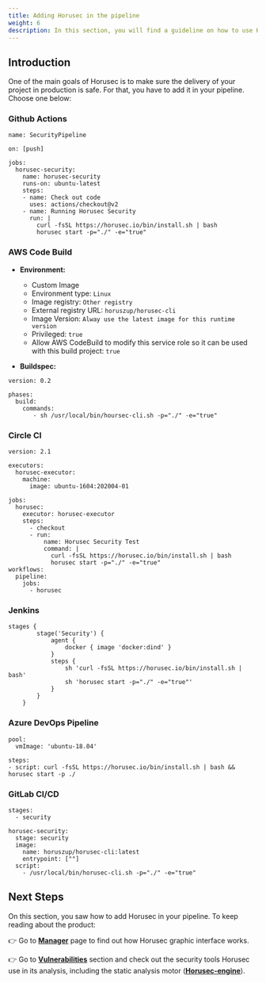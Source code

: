 ```yaml
---
title: Adding Horusec in the pipeline
weight: 6
description: In this section, you will find a guideline on how to use Horusec in your pipeline.
---
```



## Introduction

One of the main goals of Horusec is to make sure the delivery of your project in production is safe. For that,  you have to add it in your pipeline. Choose one below: 

### Github Actions

```text
name: SecurityPipeline

on: [push]

jobs:
  horusec-security:
    name: horusec-security
    runs-on: ubuntu-latest
    steps:
    - name: Check out code
      uses: actions/checkout@v2
    - name: Running Horusec Security
      run: |
        curl -fsSL https://horusec.io/bin/install.sh | bash
        horusec start -p="./" -e="true"

```

### AWS Code Build

* **Environment:**

  * Custom Image
  * Environment type: `Linux` 
  * Image registry: `Other registry`
  * External registry URL: `horuszup/horusec-cli`
  * Image Version:  `Alway use the latest image for this runtime version`
  * Privileged:  `true`
  * Allow AWS CodeBuild to modify this service role so it can be used with this build project: `true`



* **Buildspec:**

```text
version: 0.2

phases:
  build:
    commands:
       - sh /usr/local/bin/hoursec-cli.sh -p="./" -e="true"

```

### Circle CI

```text
version: 2.1

executors:
  horusec-executor:
    machine:
      image: ubuntu-1604:202004-01

jobs:
  horusec:
    executor: horusec-executor
    steps:
      - checkout
      - run:
          name: Horusec Security Test
          command: |
            curl -fsSL https://horusec.io/bin/install.sh | bash
            horusec start -p="./" -e="true"
workflows:
  pipeline:
    jobs:
      - horusec

```

### Jenkins

```text
stages {
        stage('Security') {
            agent {
                docker { image 'docker:dind' }
            }
            steps {
                sh 'curl -fsSL https://horusec.io/bin/install.sh | bash'
                sh 'horusec start -p="./" -e="true"'
            }
        }
    }

```

### Azure DevOps Pipeline

```text
pool:
  vmImage: 'ubuntu-18.04'

steps:
- script: curl -fsSL https://horusec.io/bin/install.sh | bash && horusec start -p ./
```

### GitLab CI/CD

```text
stages:
  - security

horusec-security:
  stage: security
  image:
    name: horuszup/horusec-cli:latest
    entrypoint: [""]
  script:
    - /usr/local/bin/horusec-cli.sh -p="./" -e="true"
```

## **Next Steps**

On this section, you saw how to add Horusec in your pipeline. To keep reading about the product:

👉 Go to [**Manager**](/docs/references/manager/) page to find out how Horusec graphic interface works. 

👉 Go to [**Vulnerabilities**](/docs/references/vulnerabilities/) section and check out the security tools Horusec use in its analysis, including the static analysis motor \([**Horusec-engine**](/docs/references/vulnerabilities/tools-using-horusec-engine/)\). 
